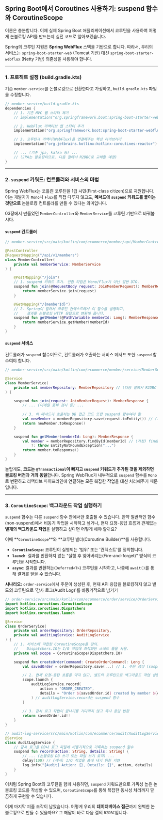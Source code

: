## Spring Boot에서 Coroutines 사용하기: suspend 함수와 CoroutineScope

이론은 충분합니다. 이제 실제 Spring Boot 애플리케이션에서 코루틴을 사용하여 어떻게 논블로킹 API를 만드는지 실전 코드로 알아보겠습니다.

Spring의 코루틴 지원은 **Spring WebFlux** 스택을 기반으로 합니다. 따라서, 우리의 서비스는 `spring-boot-starter-web` (Tomcat 기반) 대신 `spring-boot-starter-webflux` (Netty 기반) 의존성을 사용해야 합니다.

-----

### 1\. 프로젝트 설정 (build.gradle.kts)

기존 `member-service`를 논블로킹으로 전환한다고 가정하고, `build.gradle.kts` 파일을 수정합니다.

```kotlin
// member-service/build.gradle.kts
dependencies {
    // 1. 기존 MVC 웹 스타터 제거
    // implementation("org.springframework.boot:spring-boot-starter-web")

    // 2. WebFlux 리액티브 웹 스타터 추가
    implementation("org.springframework.boot:spring-boot-starter-webflux")

    // 3. 코루틴과 리액터(WebFlux)를 연결해주는 핵심 라이브러리
    implementation("org.jetbrains.kotlinx:kotlinx-coroutines-reactor")

    // ... (기존 jpa, kafka 등) ...
    // (JPA는 블로킹이므로, 다음 절에서 R2DBC로 교체할 예정)
}
```

-----

### 2\. `suspend` 키워드: 컨트롤러와 서비스의 마법

Spring WebFlux는 코틀린 코루틴을 1급 시민(First-class citizen)으로 지원합니다. 이는 개발자가 `Mono`나 `Flux`를 직접 다루지 않고도, **메서드에 `suspend` 키워드를 붙이는 것만으로** 논블로킹 컨트롤러를 만들 수 있다는 의미입니다.

03장에서 만들었던 `MemberController`와 `MemberService`를 코루틴 기반으로 바꿔봅시다.

#### `suspend` 컨트롤러

```kotlin
// member-service/src/main/kotlin/com/ecommerce/member/api/MemberController.kt

@RestController
@RequestMapping("/api/v1/members")
class MemberController(
    private val memberService: MemberService
) {

    @PostMapping("/join")
    // 1. suspend 키워드 추가. 반환 타입은 Mono/Flux가 아닌 일반 DTO.
    suspend fun join(@RequestBody request: JoinMemberRequest): MemberResponse {
        return memberService.join(request)
    }

    @GetMapping("/{memberId}")
    // 2. Spring이 알아서 코루틴 컨텍스트에서 이 함수를 실행하고,
    //    결과를 논블로킹 HTTP 응답으로 변환해 줍니다.
    suspend fun getMember(@PathVariable memberId: Long): MemberResponse {
        return memberService.getMember(memberId)
    }
}
```

#### `suspend` 서비스

컨트롤러가 `suspend` 함수이므로, 컨트롤러가 호출하는 서비스 메서드 또한 `suspend` 함수여야 합니다.

```kotlin
// member-service/src/main/kotlin/com/ecommerce/member/service/MemberService.kt

@Service
class MemberService(
    private val memberRepository: MemberRepository // (다음 절에서 R2DBC 리포지토리로 변경 예정)
) {

    suspend fun join(request: JoinMemberRequest): MemberResponse {
        // ... (이메일 중복 검사 등) ...
        
        // 3. 이 메서드가 호출하는 DB 접근 코드 또한 suspend 함수여야 함
        val newMember = memberRepository.save(request.toEntity()) // (가정) save가 suspend 함수
        return newMember.toResponse()
    }

    suspend fun getMember(memberId: Long): MemberResponse {
        val member = memberRepository.findById(memberId) // (가정) findById가 suspend 함수
            ?: throw EntityNotFoundException("...")
        return member.toResponse()
    }
}
```

놀랍게도, **코드는 `@Transactional`이 빠지고 `suspend` 키워드가 추가된 것을 제외하면 블로킹 버전과 거의 동일**합니다. Spring WebFlux가 내부적으로 `suspend` 함수를 `Mono`로 변환하고 리액티브 파이프라인에 연결하는 모든 복잡한 작업을 대신 처리해주기 때문입니다.

-----

### 3\. `CoroutineScope`: 백그라운드 작업 실행하기

`suspend` 함수는 다른 `suspend` 함수 안에서만 호출될 수 있습니다. 만약 일반적인 함수(non-suspend)에서 비동기 작업을 시작하고 싶거나, 현재 요청-응답 흐름과 관계없는 **별개의 백그라운드 작업**을 실행하고 싶다면 어떻게 해야 할까요?

이때 \*\*`CoroutineScope`\*\*와 \*\*코루틴 빌더(Coroutine Builder)\*\*를 사용합니다.

  * **`CoroutineScope`**: 코루틴이 실행되는 '범위' 또는 '컨텍스트'를 정의합니다.
  * **`launch`**: 결과를 반환하지 않는 "실행 후 잊어버리는(Fire-and-forget)" 방식의 코루틴을 시작합니다.
  * **`async`**: 결과를 반환하는(`Deferred<T>`) 코루틴을 시작하고, 나중에 `await()`를 통해 결과를 얻을 수 있습니다.

**시나리오:** `order-service`에서 주문이 생성된 후, 현재 API 응답을 블로킹하지 않고 별도의 코루틴으로 '감사 로그(Audit Log)'를 비동기적으로 남기기

```kotlin
// order-service/src/main/kotlin/com/ecommerce/order/service/OrderService.kt
import kotlinx.coroutines.CoroutineScope
import kotlinx.coroutines.Dispatchers
import kotlinx.coroutines.launch

@Service
class OrderService(
    private val orderRepository: OrderRepository,
    private val auditLogService: AuditLogService
) {
    // 1. 서비스에 적합한 CoroutineScope를 정의.
    //    Dispatchers.IO는 I/O 작업에 최적화된 스레드 풀을 사용.
    private val scope = CoroutineScope(Dispatchers.IO)

    suspend fun createOrder(command: CreateOrderCommand): Long {
        val savedOrder = orderRepository.save(...) // 1. 주문 생성 (suspend)

        // 2. 현재 요청-응답 흐름을 막지 않고, 별도의 코루틴으로 백그라운드 작업 실행
        scope.launch {
            auditLogService.record(
                action = "ORDER_CREATED",
                details = "Order ${savedOrder.id} created by member ${command.memberId}"
            ) // auditLogService.record는 suspend 함수
        }
        
        // 3. 감사 로그 작업이 끝나기를 기다리지 않고 즉시 응답 반환
        return savedOrder.id!!
    }
}

// audit-log-service/src/main/kotlin/com/ecommerce/audit/AuditLogService.kt
@Service
class AuditLogService {
    // 감사 로그를 DB나 로그 파일에 비동기적으로 기록하는 suspend 함수
    suspend fun record(action: String, details: String) {
        // ... (논블로킹 DB 쓰기 또는 파일 쓰기 로직) ...
        delay(100) // (예시) I/O 작업을 흉내 내기 위한 지연
        log.info("[Audit] Action: {}, Details: {}", action, details)
    }
}
```

이처럼 Spring Boot와 코루틴을 함께 사용하면, `suspend` 키워드만으로 가독성 높은 논블로킹 코드를 작성할 수 있으며, `CoroutineScope`를 통해 복잡한 동시성 처리까지 깔끔하게 구현할 수 있습니다.

이제 마지막 퍼즐 조각이 남았습니다. 어떻게 우리의 **데이터베이스 접근**까지 완벽한 논블로킹으로 만들 수 있을까요? 그 해답이 바로 다음 절의 `R2DBC`입니다.